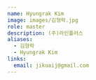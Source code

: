 ```yaml
---
name: Hyungrak Kim
image: images/김형락.jpg
role: master
description: (주)라인플러스
aliases:
  - 김형락
  - Hyungrak Kim
links:
  email: jikuaij@gmail.com
---
```

